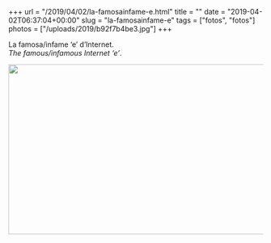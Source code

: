 +++
url = "/2019/04/02/la-famosainfame-e.html"
title = ""
date = "2019-04-02T06:37:04+00:00"
slug = "la-famosainfame-e"
tags = ["fotos", "fotos"]
photos = ["/uploads/2019/b92f7b4be3.jpg"]
+++

La famosa/infame ‘e’ d’Internet.<br>
*The famous/infamous Internet ‘e’*.


<img src="/uploads/2019/b92f7b4be3.jpg" width="600" height="337" alt="" />
